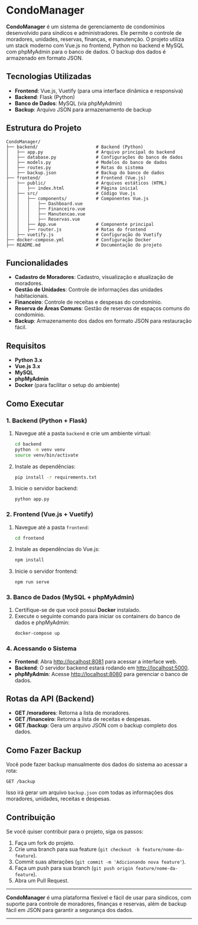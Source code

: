 # CondoManager

**CondoManager** é um sistema de gerenciamento de condomínios desenvolvido para síndicos e administradores. Ele permite o controle de moradores, unidades, reservas, finanças, e manutenção. O projeto utiliza um stack moderno com Vue.js no frontend, Python no backend e MySQL com phpMyAdmin para o banco de dados. O backup dos dados é armazenado em formato JSON.

## Tecnologias Utilizadas

- **Frontend**: Vue.js, Vuetify (para uma interface dinâmica e responsiva)
- **Backend**: Flask (Python)
- **Banco de Dados**: MySQL (via phpMyAdmin)
- **Backup**: Arquivo JSON para armazenamento de backup

## Estrutura do Projeto

```
CondoManager/
├── backend/                      # Backend (Python)
│   ├── app.py                    # Arquivo principal do backend
│   ├── database.py               # Configurações do banco de dados
│   ├── models.py                 # Modelos do banco de dados
│   ├── routes.py                 # Rotas do sistema
│   ├── backup.json               # Backup do banco de dados
├── frontend/                     # Frontend (Vue.js)
│   ├── public/                   # Arquivos estáticos (HTML)
│   │   ├── index.html            # Página inicial
│   ├── src/                      # Código Vue.js
│   │   ├── components/           # Componentes Vue.js
│   │   │   ├── Dashboard.vue
│   │   │   ├── Financeiro.vue
│   │   │   ├── Manutencao.vue
│   │   │   ├── Reservas.vue
│   │   ├── App.vue               # Componente principal
│   │   ├── router.js             # Rotas do frontend
│   ├── vuetify.js                # Configuração do Vuetify
├── docker-compose.yml            # Configuração Docker
├── README.md                     # Documentação do projeto
```

## Funcionalidades

- **Cadastro de Moradores**: Cadastro, visualização e atualização de moradores.
- **Gestão de Unidades**: Controle de informações das unidades habitacionais.
- **Financeiro**: Controle de receitas e despesas do condomínio.
- **Reserva de Áreas Comuns**: Gestão de reservas de espaços comuns do condomínio.
- **Backup**: Armazenamento dos dados em formato JSON para restauração fácil.

## Requisitos

- **Python 3.x**
- **Vue.js 3.x**
- **MySQL**
- **phpMyAdmin**
- **Docker** (para facilitar o setup do ambiente)

## Como Executar

### 1. Backend (Python + Flask)

1. Navegue até a pasta `backend` e crie um ambiente virtual:
   ```bash
   cd backend
   python -m venv venv
   source venv/bin/activate
   ```

2. Instale as dependências:
   ```bash
   pip install -r requirements.txt
   ```

3. Inicie o servidor backend:
   ```bash
   python app.py
   ```

### 2. Frontend (Vue.js + Vuetify)

1. Navegue até a pasta `frontend`:
   ```bash
   cd frontend
   ```

2. Instale as dependências do Vue.js:
   ```bash
   npm install
   ```

3. Inicie o servidor frontend:
   ```bash
   npm run serve
   ```

### 3. Banco de Dados (MySQL + phpMyAdmin)

1. Certifique-se de que você possui **Docker** instalado.
2. Execute o seguinte comando para iniciar os containers do banco de dados e phpMyAdmin:
   ```bash
   docker-compose up
   ```

### 4. Acessando o Sistema

- **Frontend**: Abra [http://localhost:8081](http://localhost:8081) para acessar a interface web.
- **Backend**: O servidor backend estará rodando em [http://localhost:5000](http://localhost:5000).
- **phpMyAdmin**: Acesse [http://localhost:8080](http://localhost:8080) para gerenciar o banco de dados.

## Rotas da API (Backend)

- **GET /moradores**: Retorna a lista de moradores.
- **GET /financeiro**: Retorna a lista de receitas e despesas.
- **GET /backup**: Gera um arquivo JSON com o backup completo dos dados.

## Como Fazer Backup

Você pode fazer backup manualmente dos dados do sistema ao acessar a rota:
```
GET /backup
```
Isso irá gerar um arquivo `backup.json` com todas as informações dos moradores, unidades, receitas e despesas.

## Contribuição

Se você quiser contribuir para o projeto, siga os passos:

1. Faça um fork do projeto.
2. Crie uma branch para sua feature (`git checkout -b feature/nome-da-feature`).
3. Commit suas alterações (`git commit -m 'Adicionando nova feature'`).
4. Faça um push para sua branch (`git push origin feature/nome-da-feature`).
5. Abra um Pull Request.

---

**CondoManager** é uma plataforma flexível e fácil de usar para síndicos, com suporte para controle de moradores, finanças e reservas, além de backup fácil em JSON para garantir a segurança dos dados.

--- 
